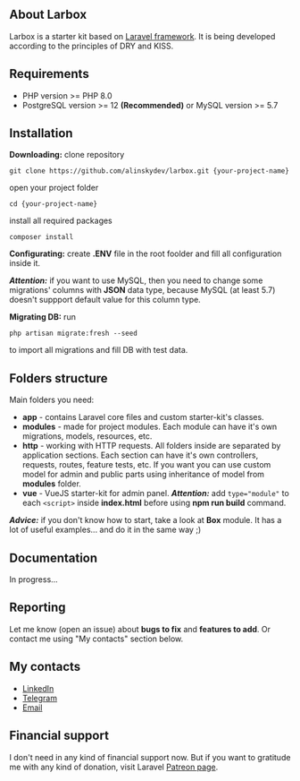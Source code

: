 ## About Larbox

Larbox is a starter kit based on [Laravel framework](https://laravel.com). It is being developed according to the principles of DRY and KISS. 

## Requirements
- PHP version >= PHP 8.0
- PostgreSQL version >= 12 **(Recommended)** or MySQL version >= 5.7

## Installation

**Downloading:** clone repository
```
git clone https://github.com/alinskydev/larbox.git {your-project-name}
```
open your project folder
```
cd {your-project-name}
```
install all required packages
```
composer install
```

**Configurating:** create **.ENV** file in the root foolder and fill all configuration inside it.

***Attention:*** if you want to use MySQL, then you need to change some migrations' columns with **JSON** data type, because MySQL (at least 5.7) doesn't suppport default value for this column type.

**Migrating DB:** run
```
php artisan migrate:fresh --seed
```
to import all migrations and fill DB with test data.

## Folders structure

Main folders you need:
- **app** - contains Laravel core files and custom starter-kit's classes.
- **modules** - made for project modules. Each module can have it's own migrations, models, resources, etc.
- **http** - working with HTTP requests. All folders inside are separated by application sections. Each section can have it's own controllers, requests, routes, feature tests, etc. If you want you can use custom model for admin and public parts using inheritance of model from **modules** folder.
- **vue** - VueJS starter-kit for admin panel. ***Attention:*** add ```type="module"``` to each ```<script>``` inside **index.html** before using **npm run build** command.

***Advice:*** if you don't know how to start, take a look at **Box** module. It has a lot of useful examples... and do it in the same way ;)

## Documentation
In progress...

## Reporting

Let me know (open an issue) about **bugs to fix** and **features to add**. Or contact me using "My contacts" section below.

## My contacts

- [LinkedIn](https://www.linkedin.com/in/dmitry-alinsky)
- [Telegram](https://t.me/alinsky)
- [Email](mailto:alinsky.dmitry@gmail.com)

## Financial support

I don't need in any kind of financial support now. But if you want to gratitude me with any kind of donation, visit Laravel [Patreon page](https://patreon.com/taylorotwell).